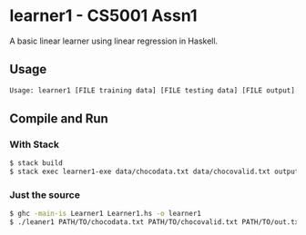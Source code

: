 # learner1 - CS5001 Assn1

A basic linear learner using linear regression in Haskell.

## Usage

```bash
Usage: learner1 [FILE training data] [FILE testing data] [FILE output]
```

## Compile and Run

### With Stack

```bash
$ stack build
$ stack exec learner1-exe data/chocodata.txt data/chocovalid.txt output/out.txt
```

### Just the source

```bash
$ ghc -main-is Learner1 Learner1.hs -o learner1
$ ./leaner1 PATH/TO/chocodata.txt PATH/TO/chocovalid.txt PATH/TO/out.txt
```
